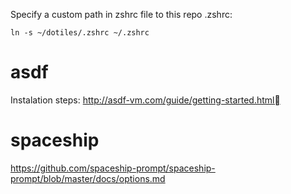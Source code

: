 
Specify a custom path in zshrc file to this repo .zshrc:

`ln -s ~/dotiles/.zshrc ~/.zshrc`


# asdf

Instalation steps:
http://asdf-vm.com/guide/getting-started.html

# spaceship

https://github.com/spaceship-prompt/spaceship-prompt/blob/master/docs/options.md
